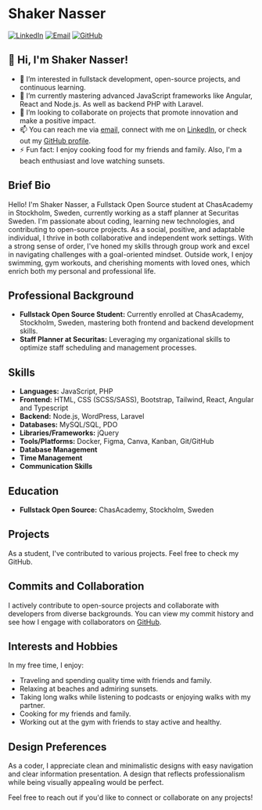 # Shaker Nasser

[![LinkedIn](https://img.shields.io/badge/LinkedIn-ShakerNasser-blue)](https://www.linkedin.com/in/shaker-nasser-72a80b291/)
[![Email](https://img.shields.io/badge/Email-shaker.nasser%40outlook.com-orange)](mailto:shaker.nasser@outlook.com)
[![GitHub](https://img.shields.io/badge/GitHub-ShakerNasser-green)](https://github.com/ShakerNasser)

## 👋 Hi, I'm Shaker Nasser!

- 👀 I’m interested in fullstack development, open-source projects, and continuous learning.
- 🌱 I’m currently mastering advanced JavaScript frameworks like Angular, React and Node.js. As well as backend PHP with Laravel. 
- 💞️ I’m looking to collaborate on projects that promote innovation and make a positive impact.
- 📫 You can reach me via [email](mailto:shaker.nasser@outlook.com), connect with me on [LinkedIn](https://www.linkedin.com/in/shaker-nasser-72a80b291/), or check out my [GitHub profile](https://github.com/ShakerNasser).
- ⚡ Fun fact: I enjoy cooking food for my friends and family. Also, I'm a beach enthusiast and love watching sunsets.

## Brief Bio
Hello! I'm Shaker Nasser, a Fullstack Open Source student at ChasAcademy in Stockholm, Sweden, currently working as a staff planner at Securitas Sweden. I'm passionate about coding, learning new technologies, and contributing to open-source projects. As a social, positive, and adaptable individual, I thrive in both collaborative and independent work settings. With a strong sense of order, I've honed my skills through group work and excel in navigating challenges with a goal-oriented mindset. Outside work, I enjoy swimming, gym workouts, and cherishing moments with loved ones, which enrich both my personal and professional life.

## Professional Background
- **Fullstack Open Source Student:** Currently enrolled at ChasAcademy, Stockholm, Sweden, mastering both frontend and backend development skills.
- **Staff Planner at Securitas:** Leveraging my organizational skills to optimize staff scheduling and management processes.

## Skills
- **Languages:** JavaScript, PHP
- **Frontend:** HTML, CSS (SCSS/SASS), Bootstrap, Tailwind, React, Angular and Typescript
- **Backend:** Node.js, WordPress, Laravel
- **Databases:** MySQL/SQL, PDO
- **Libraries/Frameworks:** jQuery
- **Tools/Platforms:** Docker, Figma, Canva, Kanban, Git/GitHub
- **Database Management**
- **Time Management**
- **Communication Skills**

## Education
- **Fullstack Open Source:** ChasAcademy, Stockholm, Sweden

## Projects
As a student, I've contributed to various projects. Feel free to check my GitHub.

## Commits and Collaboration
I actively contribute to open-source projects and collaborate with developers from diverse backgrounds. You can view my commit history and see how I engage with collaborators on [GitHub](https://github.com/ShakerNasser).

## Interests and Hobbies
In my free time, I enjoy:
- Traveling and spending quality time with friends and family.
- Relaxing at beaches and admiring sunsets.
- Taking long walks while listening to podcasts or enjoying walks with my partner.
- Cooking for my friends and family.
- Working out at the gym with friends to stay active and healthy.

## Design Preferences
As a coder, I appreciate clean and minimalistic designs with easy navigation and clear information presentation.
A design that reflects professionalism while being visually appealing would be perfect.

Feel free to reach out if you'd like to connect or collaborate on any projects!
